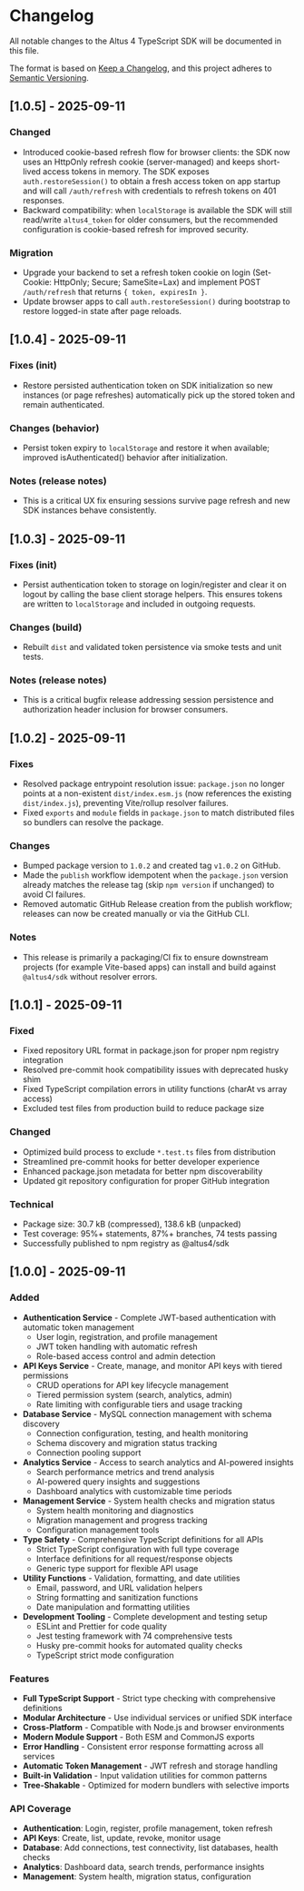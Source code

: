# Changelog

All notable changes to the Altus 4 TypeScript SDK will be documented in this file.

The format is based on [Keep a Changelog](https://keepachangelog.com/en/1.0.0/),
and this project adheres to [Semantic Versioning](https://semver.org/spec/v2.0.0.html).

## [1.0.5] - 2025-09-11

### Changed

- Introduced cookie-based refresh flow for browser clients: the SDK now uses an HttpOnly refresh cookie (server-managed) and keeps short-lived access tokens in memory. The SDK exposes `auth.restoreSession()` to obtain a fresh access token on app startup and will call `/auth/refresh` with credentials to refresh tokens on 401 responses.
- Backward compatibility: when `localStorage` is available the SDK will still read/write `altus4_token` for older consumers, but the recommended configuration is cookie-based refresh for improved security.

### Migration

- Upgrade your backend to set a refresh token cookie on login (Set-Cookie: HttpOnly; Secure; SameSite=Lax) and implement POST `/auth/refresh` that returns `{ token, expiresIn }`.
- Update browser apps to call `auth.restoreSession()` during bootstrap to restore logged-in state after page reloads.

## [1.0.4] - 2025-09-11

### Fixes (init)

- Restore persisted authentication token on SDK initialization so new instances (or page refreshes) automatically pick up the stored token and remain authenticated.

### Changes (behavior)

- Persist token expiry to `localStorage` and restore it when available; improved isAuthenticated() behavior after initialization.

### Notes (release notes)

- This is a critical UX fix ensuring sessions survive page refresh and new SDK instances behave consistently.

## [1.0.3] - 2025-09-11

### Fixes (init)

- Persist authentication token to storage on login/register and clear it on logout by calling the base client storage helpers. This ensures tokens are written to `localStorage` and included in outgoing requests.

### Changes (build)

- Rebuilt `dist` and validated token persistence via smoke tests and unit tests.

### Notes (release notes)

- This is a critical bugfix release addressing session persistence and authorization header inclusion for browser consumers.

## [1.0.2] - 2025-09-11

### Fixes

- Resolved package entrypoint resolution issue: `package.json` no longer points at a non-existent `dist/index.esm.js` (now references the existing `dist/index.js`), preventing Vite/rollup resolver failures.
- Fixed `exports` and `module` fields in `package.json` to match distributed files so bundlers can resolve the package.

### Changes

- Bumped package version to `1.0.2` and created tag `v1.0.2` on GitHub.
- Made the `publish` workflow idempotent when the `package.json` version already matches the release tag (skip `npm version` if unchanged) to avoid CI failures.
- Removed automatic GitHub Release creation from the publish workflow; releases can now be created manually or via the GitHub CLI.

### Notes

- This release is primarily a packaging/CI fix to ensure downstream projects (for example Vite-based apps) can install and build against `@altus4/sdk` without resolver errors.

## [1.0.1] - 2025-09-11

### Fixed

- Fixed repository URL format in package.json for proper npm registry integration
- Resolved pre-commit hook compatibility issues with deprecated husky shim
- Fixed TypeScript compilation errors in utility functions (charAt vs array access)
- Excluded test files from production build to reduce package size

### Changed

- Optimized build process to exclude `*.test.ts` files from distribution
- Streamlined pre-commit hooks for better developer experience
- Enhanced package.json metadata for better npm discoverability
- Updated git repository configuration for proper GitHub integration

### Technical

- Package size: 30.7 kB (compressed), 138.6 kB (unpacked)
- Test coverage: 95%+ statements, 87%+ branches, 74 tests passing
- Successfully published to npm registry as @altus4/sdk

## [1.0.0] - 2025-09-11

### Added

- **Authentication Service** - Complete JWT-based authentication with automatic token management
  - User login, registration, and profile management
  - JWT token handling with automatic refresh
  - Role-based access control and admin detection
- **API Keys Service** - Create, manage, and monitor API keys with tiered permissions
  - CRUD operations for API key lifecycle management
  - Tiered permission system (search, analytics, admin)
  - Rate limiting with configurable tiers and usage tracking
- **Database Service** - MySQL connection management with schema discovery
  - Connection configuration, testing, and health monitoring
  - Schema discovery and migration status tracking
  - Connection pooling support
- **Analytics Service** - Access to search analytics and AI-powered insights
  - Search performance metrics and trend analysis
  - AI-powered query insights and suggestions
  - Dashboard analytics with customizable time periods
- **Management Service** - System health checks and migration status
  - System health monitoring and diagnostics
  - Migration management and progress tracking
  - Configuration management tools
- **Type Safety** - Comprehensive TypeScript definitions for all APIs
  - Strict TypeScript configuration with full type coverage
  - Interface definitions for all request/response objects
  - Generic type support for flexible API usage
- **Utility Functions** - Validation, formatting, and date utilities
  - Email, password, and URL validation helpers
  - String formatting and sanitization functions
  - Date manipulation and formatting utilities
- **Development Tooling** - Complete development and testing setup
  - ESLint and Prettier for code quality
  - Jest testing framework with 74 comprehensive tests
  - Husky pre-commit hooks for automated quality checks
  - TypeScript strict mode configuration

### Features

- **Full TypeScript Support** - Strict type checking with comprehensive definitions
- **Modular Architecture** - Use individual services or unified SDK interface
- **Cross-Platform** - Compatible with Node.js and browser environments
- **Modern Module Support** - Both ESM and CommonJS exports
- **Error Handling** - Consistent error response formatting across all services
- **Automatic Token Management** - JWT refresh and storage handling
- **Built-in Validation** - Input validation utilities for common patterns
- **Tree-Shakable** - Optimized for modern bundlers with selective imports

### API Coverage

- **Authentication**: Login, register, profile management, token refresh
- **API Keys**: Create, list, update, revoke, monitor usage
- **Database**: Add connections, test connectivity, list databases, health checks
- **Analytics**: Dashboard data, search trends, performance insights
- **Management**: System health, migration status, configuration
